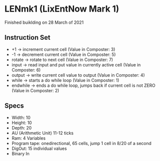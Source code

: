 # LENmk1 (LixEntNow Mark 1)
Finished buiklding on 28 March of 2021

## Instruction Set
- +1 -> increment current cell (Value in Composter: 3)
- -1 -> decrement current cell (Value in Composter: 5)
- rotate -> rotate to next cell (Value in Composter: 7)
- input -> read input and put value in currently active cell (Value in Composter: 6)
- output -> write current cell value to output (Value in Composter: 4)
- while -> starts a do while loop (Value in Composter: 1)
- endwhile -> ends a do while loop, jumps back if current cell is not ZERO (Value in Composter: 2)

## Specs
- Width: 10
- Height: 10
- Depth: 20
- AU (Arithmetic Unit) 11-12 ticks
- Ram: 4 Variables
- Program tape: onedirectional, 65 cells, jump 1 cell in 8/20 of a second
- DigOut: 15 individual values
- Binary In
